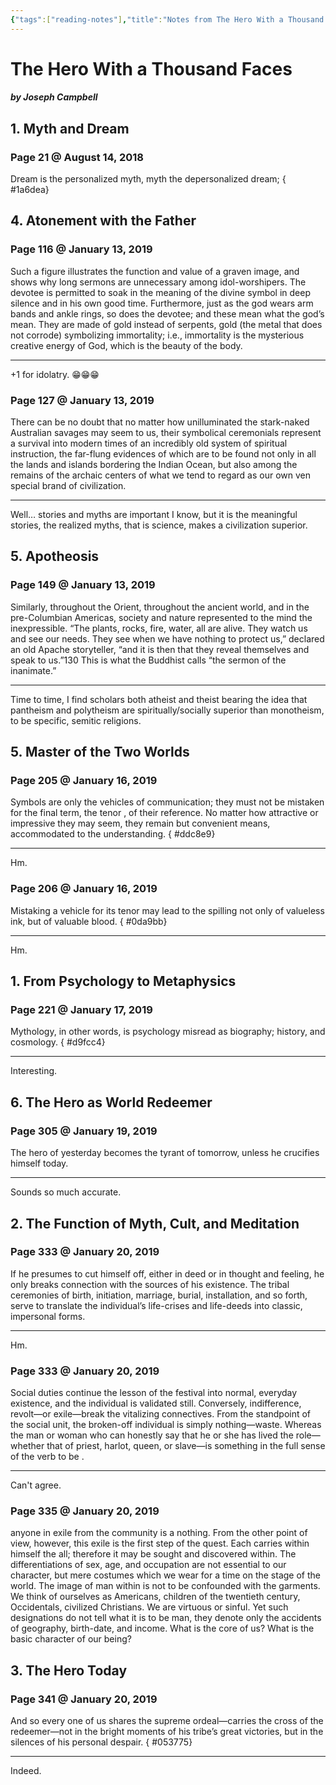```yaml
---
{"tags":["reading-notes"],"title":"Notes from The Hero With a Thousand Faces","created":"2018-08-14T17:54:47+06:00","updated":"2023-01-11T14:15:39+06:00","dg-publish":true,"maturity":"reading-note","permalink":"/personal/reading/notes-and-highlights/the-hero-with-a-thousand-faces/","dgPassFrontmatter":true,"noteIcon":"reading-note"}
---
```


# The Hero With a Thousand Faces
##### by Joseph Campbell

## 1. Myth and Dream 
### Page 21 @ August 14, 2018
Dream is the personalized myth, myth the depersonalized dream;
{ #1a6dea}


## 4. Atonement with the Father 
### Page 116 @ January 13, 2019
Such a figure illustrates the function and value of a graven image, and shows why long sermons are unnecessary among idol-worshipers. The devotee is permitted to soak in the meaning of the divine symbol in deep silence and in his own good time. Furthermore, just as the god wears arm bands and ankle rings, so does the devotee; and these mean what the god’s mean. They are made of gold instead of serpents, gold (the metal that does not corrode) symbolizing immortality; i.e., immortality is the mysterious creative energy of God, which is the beauty of the body.

---
+1 for idolatry. 😁😁😁

### Page 127 @ January 13, 2019
There can be no doubt that no matter how unilluminated the stark-naked Australian savages may seem to us, their symbolical ceremonials represent a survival into modern times of an incredibly old system of spiritual instruction, the far-flung evidences of which are to be found not only in all the lands and islands bordering the Indian Ocean, but also among the remains of the archaic centers of what we tend to regard as our own ven special brand of civilization.

---
Well… stories and myths are important I know, but it is the meaningful stories, the realized myths, that is science, makes a civilization superior.

## 5. Apotheosis 
### Page 149 @ January 13, 2019
Similarly, throughout the Orient, throughout the ancient world, and in the pre-Columbian Americas, society and nature represented to the mind the inexpressible. “The plants, rocks, fire, water, all are alive. They watch us and see our needs. They see when we have nothing to protect us,” declared an old Apache storyteller, “and it is then that they reveal themselves and speak to us.”130 This is what the Buddhist calls “the sermon of the inanimate.”

---
Time to time, I find scholars both atheist and theist bearing the idea that pantheism and polytheism are spiritually/socially superior than monotheism, to be specific, semitic religions.

## 5. Master of the Two Worlds 
### Page 205 @ January 16, 2019
Symbols are only the vehicles of communication; they must not be mistaken for the final term, the tenor , of their reference. No matter how attractive or impressive they may seem, they remain but convenient means, accommodated to the understanding.
{ #ddc8e9}


---
Hm.

### Page 206 @ January 16, 2019
Mistaking a vehicle for its tenor may lead to the spilling not only of valueless ink, but of valuable blood.
{ #0da9bb}


---
Hm.

## 1. From Psychology to Metaphysics 
### Page 221 @ January 17, 2019
Mythology, in other words, is psychology misread as biography; history, and cosmology.
{ #d9fcc4}


---
Interesting.

## 6. The Hero as World Redeemer 
### Page 305 @ January 19, 2019
The hero of yesterday becomes the tyrant of tomorrow, unless he crucifies himself today.

---
Sounds so much accurate.

## 2. The Function of Myth, Cult, and Meditation 
### Page 333 @ January 20, 2019
If he presumes to cut himself off, either in deed or in thought and feeling, he only breaks connection with the sources of his existence. The tribal ceremonies of birth, initiation, marriage, burial, installation, and so forth, serve to translate the individual’s life-crises and life-deeds into classic, impersonal forms.

---
Hm.

### Page 333 @ January 20, 2019
Social duties continue the lesson of the festival into normal, everyday existence, and the individual is validated still. Conversely, indifference, revolt—or exile—break the vitalizing connectives. From the standpoint of the social unit, the broken-off individual is simply nothing—waste. Whereas the man or woman who can honestly say that he or she has lived the role—whether that of priest, harlot, queen, or slave—is something in the full sense of the verb to be .

---
Can't agree.

### Page 335 @ January 20, 2019
anyone in exile from the community is a nothing. From the other point of view, however, this exile is the first step of the quest. Each carries within himself the all; therefore it may be sought and discovered within. The differentiations of sex, age, and occupation are not essential to our character, but mere costumes which we wear for a time on the stage of the world. The image of man within is not to be confounded with the garments. We think of ourselves as Americans, children of the twentieth century, Occidentals, civilized Christians. We are virtuous or sinful. Yet such designations do not tell what it is to be man, they denote only the accidents of geography, birth-date, and income. What is the core of us? What is the basic character of our being?

## 3. The Hero Today 
### Page 341 @ January 20, 2019
And so every one of us shares the supreme ordeal—carries the cross of the redeemer—not in the bright moments of his tribe’s great victories, but in the silences of his personal despair.
{ #053775}


---
Indeed.